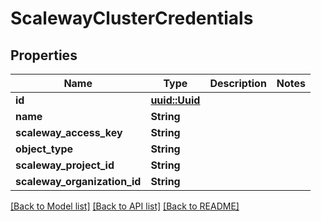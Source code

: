 # ScalewayClusterCredentials

## Properties

Name | Type | Description | Notes
------------ | ------------- | ------------- | -------------
**id** | [**uuid::Uuid**](uuid::Uuid.md) |  | 
**name** | **String** |  | 
**scaleway_access_key** | **String** |  | 
**object_type** | **String** |  | 
**scaleway_project_id** | **String** |  | 
**scaleway_organization_id** | **String** |  | 

[[Back to Model list]](../README.md#documentation-for-models) [[Back to API list]](../README.md#documentation-for-api-endpoints) [[Back to README]](../README.md)


